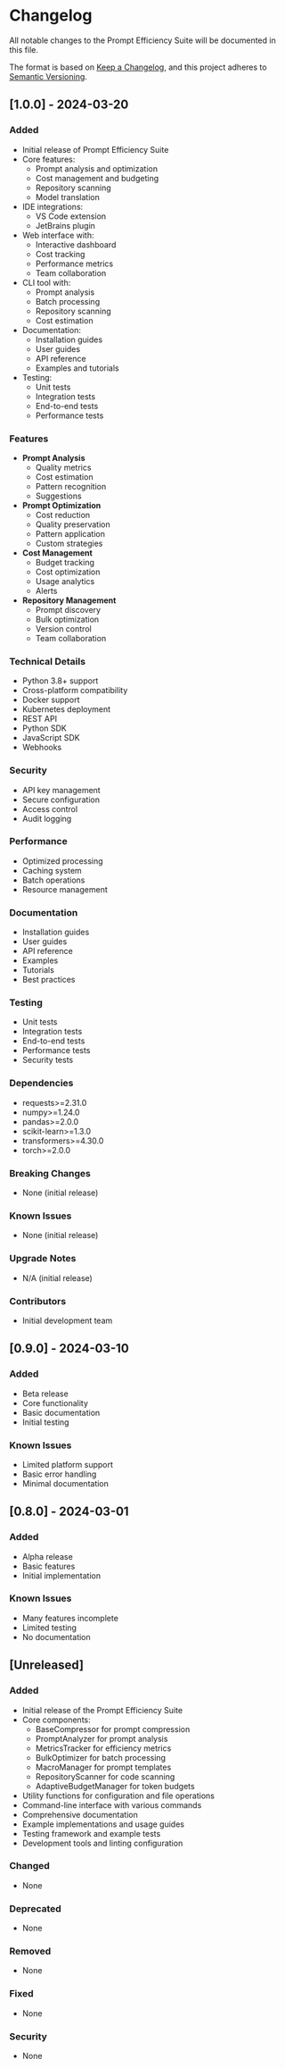 # Changelog

All notable changes to the Prompt Efficiency Suite will be documented in this file.

The format is based on [Keep a Changelog](https://keepachangelog.com/en/1.0.0/),
and this project adheres to [Semantic Versioning](https://semver.org/spec/v2.0.0.html).

## [1.0.0] - 2024-03-20

### Added
- Initial release of Prompt Efficiency Suite
- Core features:
  - Prompt analysis and optimization
  - Cost management and budgeting
  - Repository scanning
  - Model translation
- IDE integrations:
  - VS Code extension
  - JetBrains plugin
- Web interface with:
  - Interactive dashboard
  - Cost tracking
  - Performance metrics
  - Team collaboration
- CLI tool with:
  - Prompt analysis
  - Batch processing
  - Repository scanning
  - Cost estimation
- Documentation:
  - Installation guides
  - User guides
  - API reference
  - Examples and tutorials
- Testing:
  - Unit tests
  - Integration tests
  - End-to-end tests
  - Performance tests

### Features
- **Prompt Analysis**
  - Quality metrics
  - Cost estimation
  - Pattern recognition
  - Suggestions
- **Prompt Optimization**
  - Cost reduction
  - Quality preservation
  - Pattern application
  - Custom strategies
- **Cost Management**
  - Budget tracking
  - Cost optimization
  - Usage analytics
  - Alerts
- **Repository Management**
  - Prompt discovery
  - Bulk optimization
  - Version control
  - Team collaboration

### Technical Details
- Python 3.8+ support
- Cross-platform compatibility
- Docker support
- Kubernetes deployment
- REST API
- Python SDK
- JavaScript SDK
- Webhooks

### Security
- API key management
- Secure configuration
- Access control
- Audit logging

### Performance
- Optimized processing
- Caching system
- Batch operations
- Resource management

### Documentation
- Installation guides
- User guides
- API reference
- Examples
- Tutorials
- Best practices

### Testing
- Unit tests
- Integration tests
- End-to-end tests
- Performance tests
- Security tests

### Dependencies
- requests>=2.31.0
- numpy>=1.24.0
- pandas>=2.0.0
- scikit-learn>=1.3.0
- transformers>=4.30.0
- torch>=2.0.0

### Breaking Changes
- None (initial release)

### Known Issues
- None (initial release)

### Upgrade Notes
- N/A (initial release)

### Contributors
- Initial development team

## [0.9.0] - 2024-03-10

### Added
- Beta release
- Core functionality
- Basic documentation
- Initial testing

### Known Issues
- Limited platform support
- Basic error handling
- Minimal documentation

## [0.8.0] - 2024-03-01

### Added
- Alpha release
- Basic features
- Initial implementation

### Known Issues
- Many features incomplete
- Limited testing
- No documentation

## [Unreleased]

### Added
- Initial release of the Prompt Efficiency Suite
- Core components:
  - BaseCompressor for prompt compression
  - PromptAnalyzer for prompt analysis
  - MetricsTracker for efficiency metrics
  - BulkOptimizer for batch processing
  - MacroManager for prompt templates
  - RepositoryScanner for code scanning
  - AdaptiveBudgetManager for token budgets
- Utility functions for configuration and file operations
- Command-line interface with various commands
- Comprehensive documentation
- Example implementations and usage guides
- Testing framework and example tests
- Development tools and linting configuration

### Changed
- None

### Deprecated
- None

### Removed
- None

### Fixed
- None

### Security
- None
